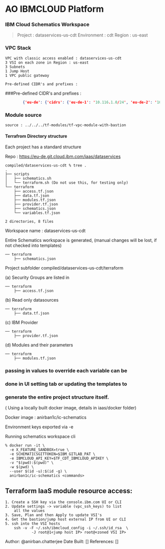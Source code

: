 

# AO IBMCLOUD Platform 
### IBM Cloud Schematics Workspace

> Project :  dataservices-us-cdt
> Environment :   cdt
> Region : us-east


### VPC Stack
    
    VPC with classic access enabled : dataservices-us-cdt   
    3 VSI on each zone in Region : us-east    
    3 Subnets     
    1 Jump Host
    1 VPC public gateway
    
    Pre-defined CIDR's and prefixes :
       
         

###Pre-defined CIDR's and prefixes : 

```json
        {'eu-de': {'cidrs': {'eu-de-1': '10.116.1.0/24', 'eu-de-2': '10.116.2.0/24', 'eu-de-3': '10.116.3.0/24'}}, 'jp-tok': {'cidrs': {'jp-tok-1': '10.116.4.0/24', 'jp-tok-2': '10.116.5.0/24', 'jp-tok-3': '10.116.6.0/24'}}, 'us-east': {'cidrs': {'us-east-1': '10.116.7.0/24', 'us-east-2': '10.116.8.0/24', 'us-east-3': '10.116.9.0/24'}}}
```



### Module source
    source : ../../../tf-modules/tf-vpc-module-with-bastion
     

#### Terrafrom Directory structure 

Each project has a standard structure

Repo : https://eu-de.git.cloud.ibm.com/iaas/dataservices 

```commandline
compiled/dataservices-us-cdt % tree .
.
├── scripts
│   ├── schematics.sh
│   └── terraform.sh (Do not use this, for testing only)
└── terraform
    ├── access.tf.json
    ├── data.tf.json
    ├── modules.tf.json
    ├── provider.tf.json
    ├── schematics.json
    └── variables.tf.json

2 directories, 8 files
```

Workspace name : dataservices-us-cdt

Entire Schematics workspace is generated, 
(manual changes will be lost, if not checked into templates) 

```commandline
── terraform
    ├── schematics.json
```

Project subfolder compiled/dataservices-us-cdt/terraform

(a) Security Groups are listed in

```commandline
── terraform
    ├── access.tf.json
```

(b) Read only datasources

```commandline
── terraform
    ├── data.tf.json
```
(c) IBM Provider

```commandline
── terraform
    ├── provider.tf.json
``` 

(d) Modules and their parameters 

```commandline
── terraform
    ├── modules.tf.json
```

### passing in values to override each variable can be
### done in UI setting tab or updating the templates to
### generate the entire project structure itself. 

( Using a locally built docker image, details in iaas/docker folder)

Docker image : anirban1c/ic-schematics

Environment keys exported via -e

Running schematics workspace cli
```commandline
% docker run -it \
  -e X_FEATURE_SANDBOX=true \
  -e SCHEMATICSGITTOKEN=$IBM_GITLAB_PAT \
  -e IBMCLOUD_API_KEY=$TF_CDT_IBMCLOUD_APIKEY \
  -v "$(pwd):$(pwd)" \
  -w $(pwd) \
  --user $(id -u):$(id -g) \
  anirban1c/ic-schematics <commands>

```

## Terraform IaaS module resource access:
    1. Create a SSH key via the console.ibm.com UI or CLI
    2. Update settings -> variable (vpc_ssh_keys) to list 
        all the values
    3. Save, Plan and then Apply to update VSI's
    4. Get the bastion/jump host external IP from UI or CLI
    5. ssh into the VSI hosts 
        ssh -v -F ~/.ssh/ibmcloud_config -i ~/.ssh/id_rsa  \
                -J root@1<jump host IP> root@<zoned VSI IP>
 
 
 Author: @anirban.chatterjee
 Date Built: []
 References: []